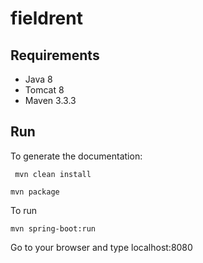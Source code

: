 # fieldrent

## Requirements
- Java 8
- Tomcat 8
- Maven 3.3.3

## Run
To generate the documentation:

` mvn clean install`

` mvn package `

To run

` mvn spring-boot:run `

Go to your browser and type
localhost:8080
